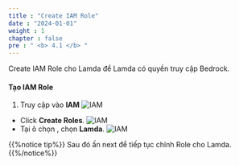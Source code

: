 ```yaml
---
title : "Create IAM Role"
date : "2024-01-01"
weight : 1 
chapter : false
pre : " <b> 4.1 </b> "
---
```


Create IAM Role cho Lamda để Lamda có quyền truy cập Bedrock.

#### Tạo IAM Role

1. Truy cập vào **IAM** 
![IAM](/images/WS/IAM/IAM.png)
  + Click **Create Roles**.
  ![IAM](/images/WS/IAM/Create.png)
  + Tại ô chọn , chọn **Lamda**.
  ![IAM](/images/WS/IAM/SelectLamda.png)
  
 
{{%notice tip%}}
Sau đó ấn next để tiếp tục chỉnh Role cho Lamda.
{{%/notice%}}

